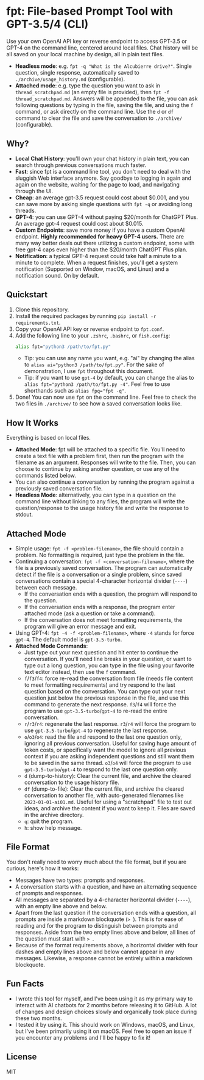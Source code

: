 # fpt: File-based Prompt Tool with GPT-3.5/4 (CLI)

Use your own OpenAI API key or reverse endpoint to access GPT-3.5 or GPT-4 on the command line, centered around local files. Chat history will be all saved on your local machine by design, all in plain text files.

- **Headless mode**: e.g. `fpt -q "What is the Alcubierre drive?"`. Single question, single response, automatically saved to `./archive/usage_history.md` (configurable).
- **Attached mode**: e.g. type the question you want to ask in `thread_scratchpad.md` (an empty file is provided), then `fpt -f thread_scratchpad.md`. Answers will be appended to the file, you can ask following questions by typing in the file, saving the file, and using the `f` command, or ask directly on the command line. Use the `d` or `df` command to clear the file and save the conversation to `./archive/` (configurable).

## Why?

- **Local Chat History**: you'll own your chat history in plain text, you can search through previous conversations much faster.
- **Fast**: since fpt is a command line tool, you don't need to deal with the sluggish Web interface anymore. Say goodbye to logging in again and again on the website, waiting for the page to load, and navigating through the UI.
- **Cheap**: an average gpt-3.5 request could cost about $0.001, and you can save more by asking single questions with `fpt -q` or avoiding long threads.
- **GPT-4**: you can use GPT-4 without paying $20/month for ChatGPT Plus. An average gpt-4 request could cost about $0.015.
- **Custom Endpoints**: save more money if you have a custom OpenAI endpoint. **Highly recommended for heavy GPT-4 users.** There are many way better deals out there utilizing a custom endpoint, some with free gpt-4 caps even higher than the $20/month ChatGPT Plus plan.
- **Notification**: a typical GPT-4 request could take half a minute to a minute to complete. When a request finishes, you'll get a system notification (Supported on Window, macOS, and Linux) and a notification sound. On by default.

## Quickstart

1. Clone this repository.
2. Install the required packages by running `pip install -r requirements.txt`.
3. Copy your OpenAI API key or reverse endpoint to `fpt.conf`.
4. Add the following line to your `.zshrc`, `.bashrc`, or `fish.config`:
   ```bash
   alias fpt="python3 /path/to/fpt.py"
   ```
   - Tip: you can use any name you want, e.g. "ai" by changing the alias to `alias ai="python3 /path/to/fpt.py"`. For the sake of demonstration, I use `fpt` throughout this document.
   - Tip: if you want to use `gpt-4` by default, you can change the alias to `alias fpt="python3 /path/to/fpt.py -4"`. Feel free to use shorthands such as `alias fpq="fpt -q"`.
5. Done! You can now use `fpt` on the command line. Feel free to check the two files in `./archive/` to see how a saved conversation looks like.

## How It Works

Everything is based on local files.

- **Attached Mode**: fpt will be attached to a specific file. You'll need to create a text file with a problem first, then run the program with the filename as an argument. Responses will write to the file. Then, you can choose to continue by asking another question, or use any of the commands listed below.
- You can also continue a conversation by running the program against a previously saved conversation file.
- **Headless Mode**: alternatively, you can type in a question on the command line without linking to any files, the program will write the question/response to the usage history file and write the response to stdout.

## Attached Mode

- Simple usage: `fpt -f <problem-filename>`, the file should contain a problem. No formatting is required, just type the problem in the file.
- Continuing a conversation: `fpt -f <conversation-filename>`, where the file is a previously saved conversation. The program can automatically detect if the file is a conversation or a single problem, since saved conversations contain a special 4-character horizontal divider (`----`) between each message.
  - If the conversation ends with a question, the program will respond to the question.
  - If the conversation ends with a response, the program enter attached mode (ask a question or take a command).
  - If the conversation does not meet formatting requirements, the program will give an error message and exit.
- Using GPT-4: `fpt -4 -f <problem-filename>`, where `-4` stands for force `gpt-4`. The default model is `gpt-3.5-turbo`.
- **Attached Mode Commands**:
  - Just type out your next question and hit enter to continue the conversation. If you'll need line breaks in your question, or want to type out a long question, you can type in the file using your favorite text editor instead, then use the `f` command.
  - `f`/`f3`/`f4`: force re-read the conversation from file (needs file content to meet formatting requirements) and try respond to the last question based on the conversation. You can type out your next question just below the previous response in the file, and use this command to generate the next response. `f3`/`f4` will force the program to use `gpt-3.5-turbo`/`gpt-4` to re-read the entire conversation.
  - `r`/`r3`/`r4`: regenerate the last response. `r3`/`r4` will force the program to use `gpt-3.5-turbo`/`gpt-4` to regenerate the last response.
  - `o`/`o3`/`o4`: read the file and respond to the last one question only, ignoring all previous conversation. Useful for saving huge amount of token costs, or specifically want the model to ignore all previous context if you are asking independent questions and still want them to be saved in the same thread. `o3`/`o4` will force the program to use `gpt-3.5-turbo`/`gpt-4` to respond to the last one question only.
  - `d` (dump-to-history): Clear the current file, and archive the cleared conversation to the usage history file.
  - `df` (dump-to-file): Clear the current file, and archive the cleared conversation to another file, with auto-generated filenames like `2023-01-01-ai01.md`. Useful for using a "scratchpad" file to test out ideas, and archive the content if you want to keep it. Files are saved in the archive directory.
  - `q`: quit the program.
  - `h`: show help message.

## File Format

You don't really need to worry much about the file format, but if you are curious, here's how it works:

- Messages have two types: prompts and responses.
- A conversation starts with a question, and have an alternating sequence of prompts and responses.
- All messages are separated by a 4-character horizontal divider (`----`), with an empty line above and below.
- Apart from the last question if the conversation ends with a question, all prompts are inside a markdown blockquote (`> `). This is for ease of reading and for the program to distinguish between prompts and responses. Aside from the two empty lines above and below, all lines of the question must start with `> `.
- Because of the format requirements above, a horizontal divider with four dashes and empty lines above and below cannot appear in any messages. Likewise, a response cannot be entirely within a markdown blockquote.

## Fun Facts

- I wrote this tool for myself, and I've been using it as my primary way to interact with AI chatbots for 2 months before releasing it to GitHub. A lot of changes and design choices slowly and organically took place during these two months.
- I tested it by using it. This should work on Windows, macOS, and Linux, but I've been primarily using it on macOS. Feel free to open an issue if you encounter any problems and I'll be happy to fix it!

## License

MIT

